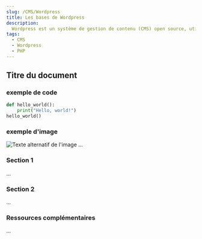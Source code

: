 ```yaml
---
slug: /CMS/Wordpress
title: Les bases de Wordpress
description: 
  Wordpress est un système de gestion de contenu (CMS) open source, utilisé pour créer et gérer des sites web. Il est basé sur PHP et MySQL, et est connu pour sa flexibilité et sa facilité d'utilisation.
tags:
  - CMS
  - Wordpress
  - PHP
---
```


## Titre du document


### exemple de code

```python
def hello_world():
    print("Hello, world!")
hello_world()
```

### exemple d'image

![Texte alternatif de l'image](./img/mon_image.png)
...

### Section 1
...

### Section 2
...

### Ressources complémentaires
...